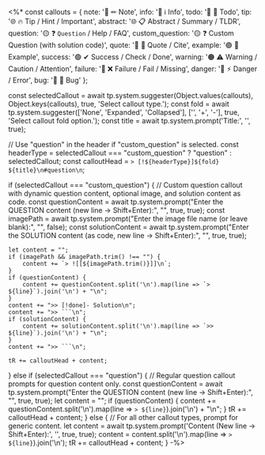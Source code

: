 <%*
const callouts = {
  note: '🔵 ✏ Note', 
  info: '🔵 ℹ Info',
  todo: '🔵 🔳 Todo', 
  tip: '🌐 🔥 Tip / Hint / Important', 
  abstract: '🌐 📋 Abstract / Summary / TLDR', 
  question: '🟡 ❓ `Question` / Help / FAQ', 
  custom_question: '🟡 ❓ Custom Question (with solution code)',
  quote: '🔘 💬 Quote / Cite', 
  example: '🟣 📑 Example', 
  success: '🟢 ✔ Success / Check / Done', 
  warning: '🟠 ⚠ Warning / Caution / Attention', 
  failure: '🔴 ❌ Failure / Fail / Missing', 
  danger: '🔴 ⚡ Danger / Error', 
  bug: '🔴 🐞 Bug'
};

const selectedCallout = await tp.system.suggester(Object.values(callouts), Object.keys(callouts), true, 'Select callout type.');
const fold = await tp.system.suggester(['None', 'Expanded', 'Collapsed'], ['', '+', '-'], true, 'Select callout fold option.');
const title = await tp.system.prompt('Title:', '', true);

// Use "question" in the header if "custom_question" is selected.
const headerType = selectedCallout === "custom_question" ? "question" : selectedCallout;
const calloutHead = `> [!${headerType}]${fold} ${title}\n#question\n`;

if (selectedCallout === "custom_question") {
    // Custom question callout with dynamic question content, optional image, and solution content as code.
    const questionContent = await tp.system.prompt("Enter the QUESTION content (new line → Shift+Enter):", "", true, true);
    const imagePath = await tp.system.prompt("Enter the image file name (or leave blank):", "", false);
    const solutionContent = await tp.system.prompt("Enter the SOLUTION content (as code, new line → Shift+Enter):", "", true, true);

    let content = "";
    if (imagePath && imagePath.trim() !== "") {
        content += `> ![[${imagePath.trim()}]]\n`;
    }
    if (questionContent) {
        content += questionContent.split('\n').map(line => `> ${line}`).join('\n') + "\n";
    }
    content += ">> [!done]- Solution\n";
    content += ">> ```\n";
    if (solutionContent) {
        content += solutionContent.split('\n').map(line => `>> ${line}`).join('\n') + "\n";
    }
    content += ">> ```\n";

    tR += calloutHead + content;
} else if (selectedCallout === "question") {
    // Regular question callout prompts for question content only.
    const questionContent = await tp.system.prompt("Enter the QUESTION content (new line → Shift+Enter):", "", true, true);
    let content = "";
    if (questionContent) {
        content += questionContent.split('\n').map(line => `> ${line}`).join('\n') + "\n";
    }
    tR += calloutHead + content;
} else {
    // For all other callout types, prompt for generic content.
    let content = await tp.system.prompt('Content (New line -> Shift+Enter):', '', true, true);
    content = content.split('\n').map(line => `> ${line}`).join('\n');
    tR += calloutHead + content;
}
-%>
